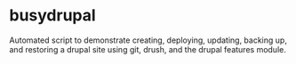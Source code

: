 busydrupal
==========

Automated script to demonstrate creating, deploying, updating, backing up, and restoring a drupal site using git, drush, and the drupal features module.
